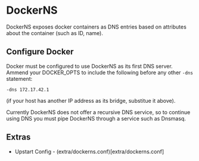 DockerNS
========

DockerNS exposes docker containers as DNS entries based on attributes about the container (such as ID, name).


Configure Docker
----------------

Docker must be configured to use DockerNS as its first DNS server. Ammend your DOCKER_OPTS to include the following before any other `-dns` statement:

    -dns 172.17.42.1

(if your host has another IP address as its bridge, substitue it above).

Currently DockerNS does not offer a recursive DNS service, so to continue using DNS you must pipe DockerNS through a service such as Dnsmasq.


Extras
------

  - Upstart Config - (extra/dockerns.conf)[extra/dockerns.conf]